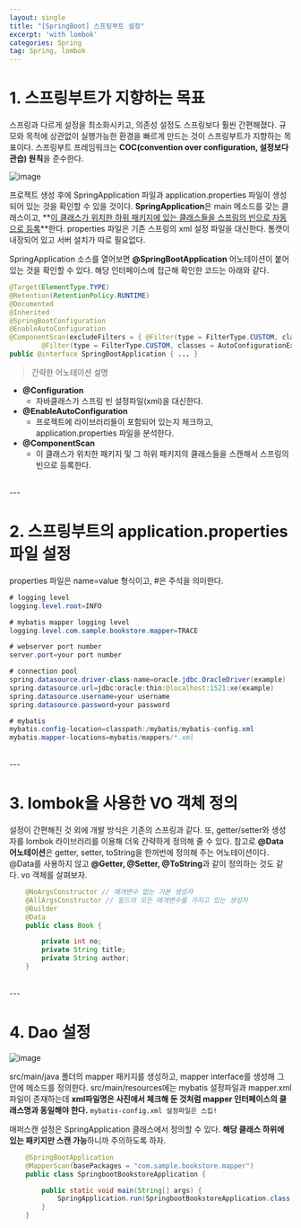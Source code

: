 ```yaml
---
layout: single
title: "[SpringBoot] 스프링부트 설정"
excerpt: 'with lombok'
categories: Spring
tag: Spring, lombok
---
```


# 1. 스프링부트가 지향하는 목표
스프링과 다르게 설정을 최소화시키고, 의존성 설정도 스프링보다 훨씬 간편해졌다. 규모와 목적에 상관없이 실행가능한 환경을 빠르게 만드는 것이 스프링부트가 지향하는 목표이다. 스프링부트 프레임워크는 **COC(convention over configuration, 설정보다 관습) 원칙**을 준수한다. 


![image](https://user-images.githubusercontent.com/87356533/149317193-7abe909b-6c81-429f-a998-0c8604d04286.png)


프로젝트 생성 후에 SpringApplication 파일과 application.properties 파일이 생성되어 있는 것을 확인할 수 있을 것이다. **SpringApplication**은 main 메소드를 갖는 클래스이고, **<u>이 클래스가 위치한 하위 패키지에 있는 클래스들을 스프링의 빈으로 자동으로 등록</u>**한다. properties 파일은 기존 스프링의 xml 설정 파일을 대신한다. 톰캣이 내장되어 있고 서버 설치가 따로 필요없다.


SpringApplication 소스를 열어보면 **@SpringBootApplication** 어노테이션이 붙어 있는 것을 확인할 수 있다. 해당 인터페이스에 접근해 확인한 코드는 아래와 같다.

```java
@Target(ElementType.TYPE)
@Retention(RetentionPolicy.RUNTIME)
@Documented
@Inherited
@SpringBootConfiguration
@EnableAutoConfiguration
@ComponentScan(excludeFilters = { @Filter(type = FilterType.CUSTOM, classes = TypeExcludeFilter.class),
		@Filter(type = FilterType.CUSTOM, classes = AutoConfigurationExcludeFilter.class) })
public @interface SpringBootApplication { ... }
```

> 간략한 어노테이션 설명 
- **@Configuration**
    - 자바클래스가 스프링 빈 설정파일(xml)을 대신한다.
- **@EnableAutoConfiguration**
    - 프로젝트에 라이브러리들이 포함되어 있는지 체크하고, application.properties 파일을 분석한다.
- **@ComponentScan**
    - 이 클래스가 위치한 패키지 및 그 하위 패키지의 클래스들을 스캔해서 스프링의 빈으로 등록한다.

<br>
---

# 2. 스프링부트의 application.properties 파일 설정
properties 파일은 name=value 형식이고, #은 주석을 의미한다.

```java
# logging level
logging.level.root=INFO

# mybatis mapper logging level
logging.level.com.sample.bookstore.mapper=TRACE

# webserver port number
server.port=your port number

# connection pool
spring.datasource.driver-class-name=oracle.jdbc.OracleDriver(example)
spring.datasource.url=jdbc:oracle:thin:@localhost:1521:xe(example)
spring.datasource.username=your username
spring.datasource.password=your password

# mybatis
mybatis.config-location=classpath:/mybatis/mybatis-config.xml
mybatis.mapper-locations=mybatis/mappers/*.xml
```

<br>
---

# 3. lombok을 사용한 VO 객체 정의
설정이 간편해진 것 외에 개발 방식은 기존의 스프링과 같다. 또, getter/setter와 생성자를 lombok 라이브러리를 이용해 더욱 간략하게 정의해 줄 수 있다. 참고로 **@Data 어노테이션**은 getter, setter, toString을 한꺼번에 정의해 주는 어노테이션이다. @Data를 사용하지 않고 **@Getter, @Setter, @ToString**과 같이 정의하는 것도 같다. vo 객체를 살펴보자.

```java
    @NoArgsConstructor // 매개변수 없는 기본 생성자
    @AllArgsConstructor // 필드의 모든 매개변수를 가지고 있는 생성자
    @Builder
    @Data
    public class Book {

        private int no;
        private String title;
        private String author;
    }
```

<br>
---

# 4. Dao 설정
![image](https://user-images.githubusercontent.com/87356533/149320563-73c62188-e6d7-4525-80da-99ef42e49156.png)

src/main/java 폴더의 mapper 패키지를 생성하고, mapper interface를 생성해 그 안에 메소드를 정의한다. src/main/resources에는 mybatis 설정파일과 mapper.xml 파일이 존재하는데 **xml파일명은 사진에서 체크해 둔 것처럼 mapper 인터페이스의 클래스명과 동일해야 한다.**
`mybatis-config.xml 설정파일은 스킵!`


매퍼스캔 설정은 SpringApplication 클래스에서 정의할 수 있다. **해당 클래스 하위에 있는 패키지만 스캔 가능**하니까 주의하도록 하자.

```java
    @SpringBootApplication
    @MapperScan(basePackages = "com.sample.bookstore.mapper")
    public class SpringbootBookstoreApplication {

        public static void main(String[] args) {
            SpringApplication.run(SpringbootBookstoreApplication.class, args);
        }
    }
```
